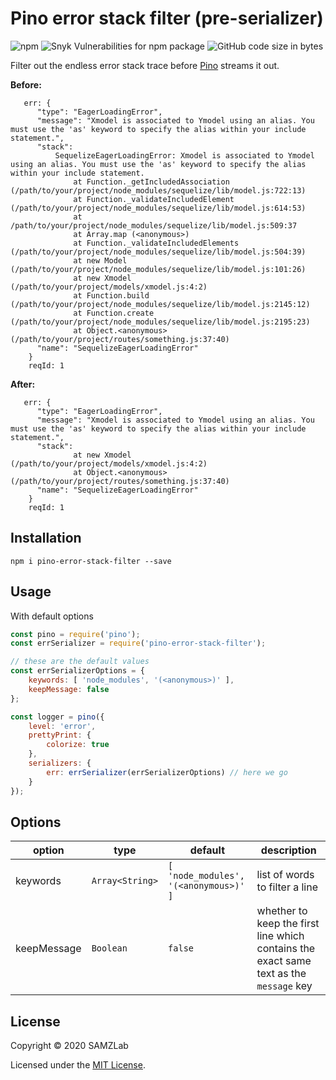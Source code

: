 # Pino error stack filter (pre-serializer)
![npm](https://img.shields.io/npm/v/pino-error-stack-filter)
![Snyk Vulnerabilities for npm package](https://img.shields.io/snyk/vulnerabilities/npm/pino-error-stack-filter)
![GitHub code size in bytes](https://img.shields.io/github/languages/code-size/samzlab/pino-error-stack-filter)

Filter out the endless error stack trace before [Pino](https://github.com/pinojs/pino) streams it out.

**Before:**
```
   err: {
      "type": "EagerLoadingError",
      "message": "Xmodel is associated to Ymodel using an alias. You must use the 'as' keyword to specify the alias within your include statement.",
      "stack":
          SequelizeEagerLoadingError: Xmodel is associated to Ymodel using an alias. You must use the 'as' keyword to specify the alias within your include statement.
              at Function._getIncludedAssociation (/path/to/your/project/node_modules/sequelize/lib/model.js:722:13)
              at Function._validateIncludedElement (/path/to/your/project/node_modules/sequelize/lib/model.js:614:53)
              at /path/to/your/project/node_modules/sequelize/lib/model.js:509:37
              at Array.map (<anonymous>)
              at Function._validateIncludedElements (/path/to/your/project/node_modules/sequelize/lib/model.js:504:39)
              at new Model (/path/to/your/project/node_modules/sequelize/lib/model.js:101:26)
              at new Xmodel (/path/to/your/project/models/xmodel.js:4:2)
              at Function.build (/path/to/your/project/node_modules/sequelize/lib/model.js:2145:12)
              at Function.create (/path/to/your/project/node_modules/sequelize/lib/model.js:2195:23)
              at Object.<anonymous> (/path/to/your/project/routes/something.js:37:40)
      "name": "SequelizeEagerLoadingError"
    }
    reqId: 1
```

**After:**
```
   err: {
      "type": "EagerLoadingError",
      "message": "Xmodel is associated to Ymodel using an alias. You must use the 'as' keyword to specify the alias within your include statement.",
      "stack":
              at new Xmodel (/path/to/your/project/models/xmodel.js:4:2)
              at Object.<anonymous> (/path/to/your/project/routes/something.js:37:40)
      "name": "SequelizeEagerLoadingError"
    }
    reqId: 1
```

## Installation

```
npm i pino-error-stack-filter --save
```

## Usage

With default options
```js
const pino = require('pino');
const errSerializer = require('pino-error-stack-filter');

// these are the default values
const errSerializerOptions = {
    keywords: [ 'node_modules', '(<anonymous>)' ],
    keepMessage: false
};

const logger = pino({
    level: 'error',
    prettyPrint: {
        colorize: true
    },
    serializers: {
        err: errSerializer(errSerializerOptions) // here we go
    }
});
```

## Options

| option | type | default | description |
| --- | ---- | --- | --- |
| keywords | `Array<String>` | `[ 'node_modules', '(<anonymous>)' ]` | list of words to filter a line |
| keepMessage | `Boolean` | `false` | whether to keep the first line which contains the exact same text as the `message` key |



## License

Copyright © 2020 SAMZLab

Licensed under the [MIT License](https://raw.githubusercontent.com/samzlab/pino-error-stack-filter/master/LICENSE).
